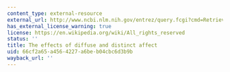 ```yaml
---
content_type: external-resource
external_url: http://www.ncbi.nlm.nih.gov/entrez/query.fcgi?cmd=Retrieve&db=PubMed&dopt=Citation&list_uids=12088133
has_external_license_warning: true
license: https://en.wikipedia.org/wiki/All_rights_reserved
status: ''
title: The effects of diffuse and distinct affect
uid: 66cf2a65-a456-4227-a6be-b04cbc6d3b9b
wayback_url: ''
---
```

